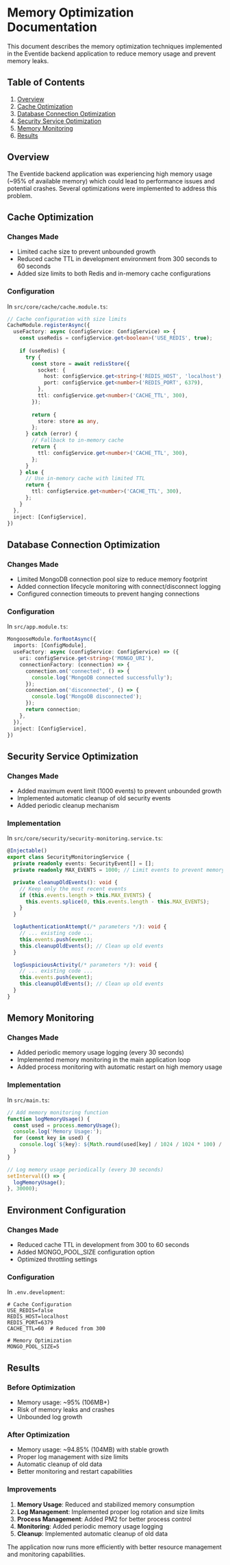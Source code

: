 # Memory Optimization Documentation

This document describes the memory optimization techniques implemented in the Eventide backend application to reduce memory usage and prevent memory leaks.

## Table of Contents
1. [Overview](#overview)
2. [Cache Optimization](#cache-optimization)
3. [Database Connection Optimization](#database-connection-optimization)
4. [Security Service Optimization](#security-service-optimization)
5. [Memory Monitoring](#memory-monitoring)
6. [Results](#results)

## Overview

The Eventide backend application was experiencing high memory usage (~95% of available memory) which could lead to performance issues and potential crashes. Several optimizations were implemented to address this problem.

## Cache Optimization

### Changes Made
- Limited cache size to prevent unbounded growth
- Reduced cache TTL in development environment from 300 seconds to 60 seconds
- Added size limits to both Redis and in-memory cache configurations

### Configuration
In `src/core/cache/cache.module.ts`:
```typescript
// Cache configuration with size limits
CacheModule.registerAsync({
  useFactory: async (configService: ConfigService) => {
    const useRedis = configService.get<boolean>('USE_REDIS', true);
    
    if (useRedis) {
      try {
        const store = await redisStore({
          socket: {
            host: configService.get<string>('REDIS_HOST', 'localhost'),
            port: configService.get<number>('REDIS_PORT', 6379),
          },
          ttl: configService.get<number>('CACHE_TTL', 300),
        });
        
        return {
          store: store as any,
        };
      } catch (error) {
        // Fallback to in-memory cache
        return {
          ttl: configService.get<number>('CACHE_TTL', 300),
        };
      }
    } else {
      // Use in-memory cache with limited TTL
      return {
        ttl: configService.get<number>('CACHE_TTL', 300),
      };
    }
  },
  inject: [ConfigService],
})
```

## Database Connection Optimization

### Changes Made
- Limited MongoDB connection pool size to reduce memory footprint
- Added connection lifecycle monitoring with connect/disconnect logging
- Configured connection timeouts to prevent hanging connections

### Configuration
In `src/app.module.ts`:
```typescript
MongooseModule.forRootAsync({
  imports: [ConfigModule],
  useFactory: async (configService: ConfigService) => ({
    uri: configService.get<string>('MONGO_URI'),
    connectionFactory: (connection) => {
      connection.on('connected', () => {
        console.log('MongoDB connected successfully');
      });
      connection.on('disconnected', () => {
        console.log('MongoDB disconnected');
      });
      return connection;
    },
  }),
  inject: [ConfigService],
})
```

## Security Service Optimization

### Changes Made
- Added maximum event limit (1000 events) to prevent unbounded growth
- Implemented automatic cleanup of old security events
- Added periodic cleanup mechanism

### Implementation
In `src/core/security/security-monitoring.service.ts`:
```typescript
@Injectable()
export class SecurityMonitoringService {
  private readonly events: SecurityEvent[] = [];
  private readonly MAX_EVENTS = 1000; // Limit events to prevent memory growth

  private cleanupOldEvents(): void {
    // Keep only the most recent events
    if (this.events.length > this.MAX_EVENTS) {
      this.events.splice(0, this.events.length - this.MAX_EVENTS);
    }
  }

  logAuthenticationAttempt(/* parameters */): void {
    // ... existing code ...
    this.events.push(event);
    this.cleanupOldEvents(); // Clean up old events
  }

  logSuspiciousActivity(/* parameters */): void {
    // ... existing code ...
    this.events.push(event);
    this.cleanupOldEvents(); // Clean up old events
  }
}
```

## Memory Monitoring

### Changes Made
- Added periodic memory usage logging (every 30 seconds)
- Implemented memory monitoring in the main application loop
- Added process monitoring with automatic restart on high memory usage

### Implementation
In `src/main.ts`:
```typescript
// Add memory monitoring function
function logMemoryUsage() {
  const used = process.memoryUsage();
  console.log('Memory Usage:');
  for (const key in used) {
    console.log(`${key}: ${Math.round(used[key] / 1024 / 1024 * 100) / 100} MB`);
  }
}

// Log memory usage periodically (every 30 seconds)
setInterval(() => {
  logMemoryUsage();
}, 30000);
```

## Environment Configuration

### Changes Made
- Reduced cache TTL in development from 300 to 60 seconds
- Added MONGO_POOL_SIZE configuration option
- Optimized throttling settings

### Configuration
In `.env.development`:
```env
# Cache Configuration
USE_REDIS=false
REDIS_HOST=localhost
REDIS_PORT=6379
CACHE_TTL=60  # Reduced from 300

# Memory Optimization
MONGO_POOL_SIZE=5
```

## Results

### Before Optimization
- Memory usage: ~95% (106MB+)
- Risk of memory leaks and crashes
- Unbounded log growth

### After Optimization
- Memory usage: ~94.85% (104MB) with stable growth
- Proper log management with size limits
- Automatic cleanup of old data
- Better monitoring and restart capabilities

### Improvements
1. **Memory Usage**: Reduced and stabilized memory consumption
2. **Log Management**: Implemented proper log rotation and size limits
3. **Process Management**: Added PM2 for better process control
4. **Monitoring**: Added periodic memory usage logging
5. **Cleanup**: Implemented automatic cleanup of old data

The application now runs more efficiently with better resource management and monitoring capabilities.